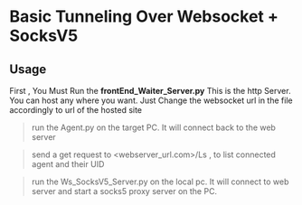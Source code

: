 # Basic Tunneling Over Websocket + SocksV5

## Usage

First , You Must Run the **frontEnd_Waiter_Server.py**
This is the http Server. You can host any where you want. Just Change the websocket url in the file accordingly to url of the hosted site

> run the Agent.py on the target PC. It will connect back to the web server

> send a get request to <webserver_url.com>/Ls , to list connected agent and their UID

> run the Ws_SocksV5_Server.py on the local pc. It will connect to web server and start a socks5 proxy server on the PC.



